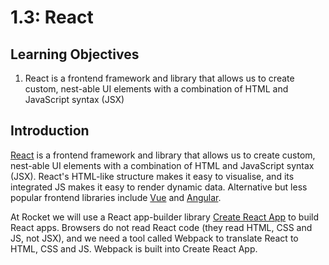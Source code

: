 # 1.3: React

## Learning Objectives

1. React is a frontend framework and library that allows us to create custom, nest-able UI elements with a combination of HTML and JavaScript syntax (JSX)

## Introduction

[React](https://reactjs.org) is a frontend framework and library that allows us to create custom, nest-able UI elements with a combination of HTML and JavaScript syntax (JSX). React's HTML-like structure makes it easy to visualise, and its integrated JS makes it easy to render dynamic data. Alternative but less popular frontend libraries include [Vue](https://vuejs.org) and [Angular](https://angularjs.org).&#x20;

At Rocket we will use a React app-builder library [Create React App](https://create-react-app.dev) to build React apps. Browsers do not read React code (they read HTML, CSS and JS, not JSX), and we need a tool called Webpack to translate React to HTML, CSS and JS. Webpack is built into Create React App.
